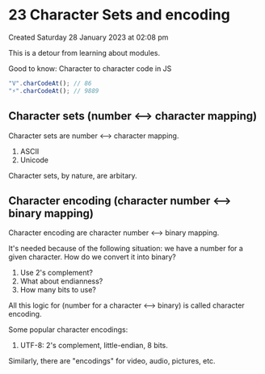 # 23 Character Sets and encoding
Created Saturday 28 January 2023 at 02:08 pm

This is a detour from learning about modules.

Good to know: Character to character code in JS
```js
"V".charCodeAt(); // 86
"⚡️".charCodeAt(); // 9889
```


## Character sets (number <--> character mapping)
Character sets are number <--> character mapping.
1. ASCII
2. Unicode

Character sets, by nature, are arbitary.


## Character encoding (character number <--> binary mapping)
Character encoding are character number <--> binary mapping.

It's needed because of the following situation: we have a number for a given character. How do we convert it into binary?
1. Use 2's complement?
2. What about endianness?
3. How many bits to use?

All this logic for (number for a character <--> binary) is called character encoding.

Some popular character encodings:
1. UTF-8: 2's complement, little-endian, 8 bits.

Similarly, there are "encodings" for video, audio, pictures, etc.
